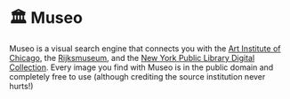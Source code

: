 # 🏛 Museo

Museo is a visual search engine that connects you with the [Art Institute of Chicago](https://www.artic.edu/archival-collections/explore-the-collection), the [Rijksmuseum](https://www.rijksmuseum.nl), and the [New York Public Library Digital Collection](https://digitalcollections.nypl.org). Every image you find with Museo is in the public domain and completely free to use (although crediting the source institution never hurts!)